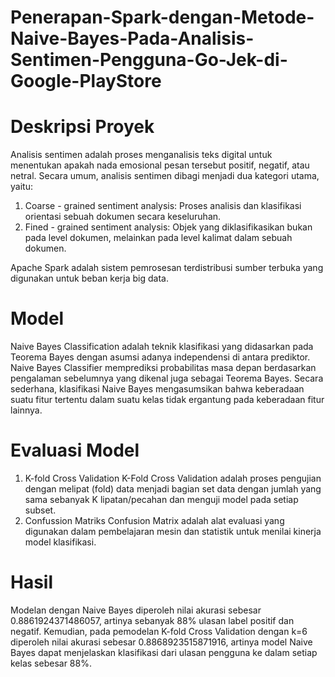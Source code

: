 # Penerapan-Spark-dengan-Metode-Naive-Bayes-Pada-Analisis-Sentimen-Pengguna-Go-Jek-di-Google-PlayStore

# Deskripsi Proyek
Analisis sentimen adalah proses menganalisis teks digital untuk menentukan apakah nada emosional pesan tersebut positif, negatif, atau netral. Secara umum, analisis sentimen dibagi menjadi dua kategori utama, yaitu:
1. Coarse - grained sentiment analysis: Proses analisis dan klasifikasi orientasi sebuah 
dokumen secara keseluruhan.
2. Fined - grained sentiment analysis: Objek yang diklasifikasikan bukan pada level 
dokumen, melainkan pada level kalimat dalam sebuah dokumen.

Apache Spark adalah sistem pemrosesan terdistribusi sumber terbuka yang digunakan untuk beban kerja big data.

# Model
Naive Bayes Classification adalah teknik klasifikasi yang didasarkan pada Teorema Bayes dengan asumsi adanya independensi di antara prediktor. Naive Bayes Classifier memprediksi probabilitas masa depan berdasarkan pengalaman sebelumnya yang dikenal juga sebagai Teorema Bayes. Secara sederhana, klasifikasi Naive Bayes mengasumsikan bahwa keberadaan suatu fitur tertentu dalam suatu kelas tidak ergantung pada keberadaan fitur lainnya. 

# Evaluasi Model
1. K-fold Cross Validation 
K-Fold Cross Validation adalah proses pengujian  dengan  melipat  (fold)  data  menjadi bagian   set   data   dengan   jumlah   yang   sama sebanyak  K  lipatan/pecahan dan menguji model pada setiap subset.
2. Confussion Matriks 
Confusion Matrix adalah alat evaluasi yang digunakan dalam pembelajaran mesin dan 
statistik untuk menilai kinerja model klasifikasi.

# Hasil
Modelan dengan Naive Bayes diperoleh nilai akurasi sebesar 0.8861924371486057, artinya sebanyak 88% ulasan label positif dan negatif. Kemudian, pada pemodelan K-fold Cross Validation dengan k=6 diperoleh nilai akurasi sebesar 0.8868923515871916, artinya model Naive Bayes dapat menjelaskan klasifikasi dari ulasan pengguna ke dalam setiap kelas sebesar 88%. 
